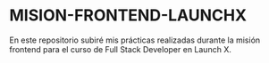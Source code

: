 # MISION-FRONTEND-LAUNCHX
En este repositorio subiré mis prácticas realizadas durante la misión frontend para el curso de Full Stack Developer en Launch X.
